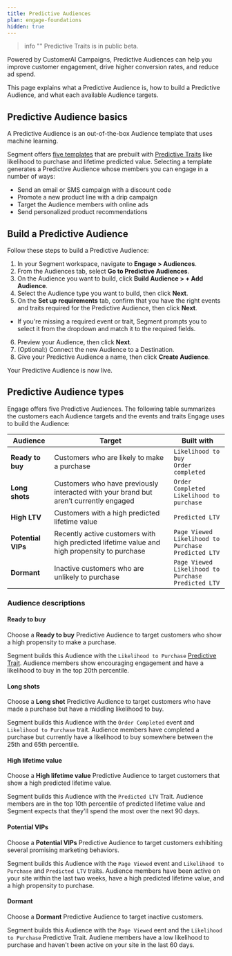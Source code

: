 ```yaml
---
title: Predictive Audiences
plan: engage-foundations
hidden: true
---
```


> info ""
> Predictive Traits is in public beta.

Powered by CustomerAI Campaigns, Predictive Audiences can help you improve customer engagement, drive higher conversion rates, and reduce ad spend.

This page explains what a Predictive Audience is, how to build a Predictive Audience, and what each available Audience targets.

## Predictive Audience basics

A Predictive Audience is an out-of-the-box Audience template that uses machine learning.

Segment offers [five templates](/docs/engage/audiences/predictive-traits/predictive-audiences/#predictive-audience-types) that are prebuilt with [Predictive Traits](/docs/engage/audiences/predictive-traits) like likelihood to purchase and lifetime predicted value. Selecting a template generates a Predictive Audience whose members you can engage in a number of ways:

- Send an email or SMS campaign with a discount code
- Promote a new product line with a drip campaign
- Target the Audience members with online ads
- Send personalized product recommendations

## Build a Predictive Audience

Follow these steps to build a Predictive Audience:

1. In your Segment workspace, navigate to **Engage > Audiences**.
2. From the Audiences tab, select **Go to Predictive Audiences**.
3. On the Audience you want to build, click **Build Audience > + Add Audience**.
4. Select the Audience type you want to build, then click **Next**.
5. On the **Set up requirements** tab, confirm that you have the right events and traits required for the Predictive Audience, then click **Next**.
 - If you're missing a required event or trait, Segment prompts you to select it from the dropdown and match it to the required fields.
6. Preview your Audience, then click **Next**.
7. (Optional:) Connect the new Audience to a Destination.
8. Give your Predictive Audience a name, then click **Create Audience**.

Your Predictive Audience is now live.

## Predictive Audience types

Engage offers five Predictive Audiences. The following table summarizes the customers each Audience targets and the events and traits Engage uses to build the Audience:

| Audience           | Target                                                                                       | Built with                                                       |
| ------------------ | -------------------------------------------------------------------------------------------- | ---------------------------------------------------------------- |
| **Ready to buy**   | Customers who are likely to make a purchase                                                  | `Likelihood to buy` <br> `Order completed`                       |
| **Long shots**     | Customers who have previously interacted with your brand but aren’t currently engaged        | `Order Completed` <br> `Likelihood to purchase`                  |
| **High LTV**       | Customers with a high predicted lifetime value                                               | `Predicted LTV`                                                  |
| **Potential VIPs** | Recently active customers with high predicted lifetime value and high propensity to purchase | `Page Viewed` <br> `Likelihood to Purchase` <br> `Predicted LTV` |
| **Dormant**        | Inactive customers who are unlikely to purchase                                              | `Page Viewed` <br> `Likelihood to Purchase` <br> `Predicted LTV` |


### Audience descriptions

#### Ready to buy

Choose a **Ready to buy** Predictive Audience to target customers who show a high propensity to make a purchase.

Segment builds this Audience with the `Likelihood to Purchase` [Predictive Trait](/docs/engage/audiences/predictive-traits/#likelihood-to-purchase). Audience members show encouraging engagement and have a likelihood to buy in the top 20th percentile. 

#### Long shots

Choose a **Long shot** Predictive Audience to target customers who have made a purchase but have a middling likelihood to buy.

Segment builds this Audience with the `Order Completed` event and `Likelihood to Purchase` trait. Audience members have completed a purchase but currently have a likelihood to buy somewhere between the 25th and 65th percentile. 

#### High lifetime value

Choose a **High lifetime value** Predictive Audience to target customers that show a high predicted lifetime value.

Segment builds this Audience with the `Predicted LTV` Trait. Audience members are in the top 10th percentile of predicted lifetime value and Segment expects that they'll spend the most over the next 90 days.

#### Potential VIPs

Choose a **Potential VIPs** Predictive Audience to target customers exhibiting several promising marketing behaviors.

Segment builds this Audience with the `Page Viewed` event and `Likelihood to Purchase` and `Predicted LTV` traits. Audience members have been active on your site within the last two weeks, have a high predicted lifetime value, and a high propensity to purchase. 

#### Dormant

Choose a **Dormant** Predictive Audience to target inactive customers. 

Segment builds this Audience with the `Page Viewed` eent and the `Likelihood to Purchase` Predictive Trait. Audiene members have a low likelihood to purchase and haven't been active on your site in the last 60 days.